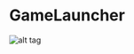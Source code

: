 # GameLauncher
![alt tag](https://static.wixstatic.com/media/0cc0b4_9db90e1cca194fda812ba357274874c0~mv2.png/v1/fit/w_375,h_375/0cc0b4_9db90e1cca194fda812ba357274874c0~mv2.png)
